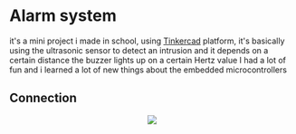 # Alarm system

it's a mini project i made in school, using [Tinkercad](https://www.tinkercad.com) platform, it's basically using the ultrasonic sensor
to detect an intrusion and it depends on a certain distance the buzzer lights up on a certain Hertz value
I had a lot of fun and i learned a lot of new things about the embedded microcontrollers

## Connection

<p align="center">
  <img src="https://i.imgur.com/eadw19C.png"/>
</p>


